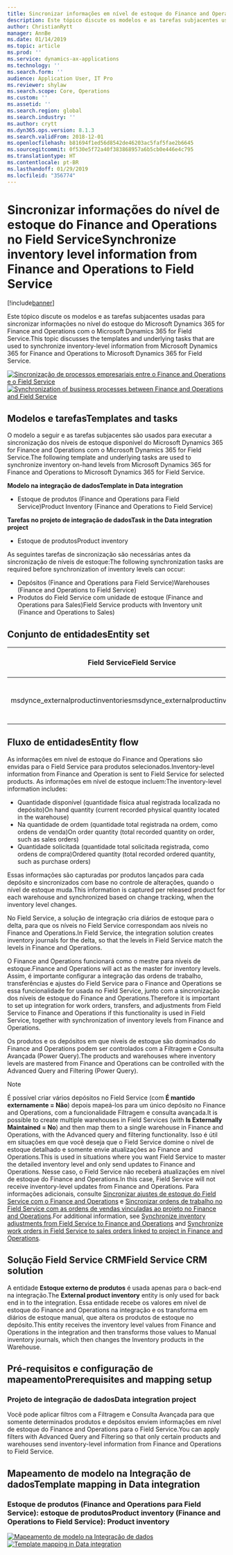 ```yaml
---
title: Sincronizar informações em nível de estoque do Finance and Operations no Field Service
description: Este tópico discute os modelos e as tarefas subjacentes usadas para sincronizar informações no nível do estoque do Microsoft Dynamics 365 for Finance and Operations com o Microsoft Dynamics 365 for Field Service.
author: ChristianRytt
manager: AnnBe
ms.date: 01/14/2019
ms.topic: article
ms.prod: ''
ms.service: dynamics-ax-applications
ms.technology: ''
ms.search.form: ''
audience: Application User, IT Pro
ms.reviewer: shylaw
ms.search.scope: Core, Operations
ms.custom: ''
ms.assetid: ''
ms.search.region: global
ms.search.industry: ''
ms.author: crytt
ms.dyn365.ops.version: 8.1.3
ms.search.validFrom: 2018-12-01
ms.openlocfilehash: b81694f1ed56d8542de46203ac5faf5fae2b6645
ms.sourcegitcommit: 0f530e5f72a40f383868957a6b5cb0e446e4c795
ms.translationtype: HT
ms.contentlocale: pt-BR
ms.lasthandoff: 01/29/2019
ms.locfileid: "356774"
---
```

# <a name="synchronize-inventory-level-information-from-finance-and-operations-to-field-service"></a><span data-ttu-id="16737-103">Sincronizar informações do nível de estoque do Finance and Operations no Field Service</span><span class="sxs-lookup"><span data-stu-id="16737-103">Synchronize inventory level information from Finance and Operations to Field Service</span></span> 

[!include[banner](../includes/banner.md)]

<span data-ttu-id="16737-104">Este tópico discute os modelos e as tarefas subjacentes usadas para sincronizar informações no nível do estoque do Microsoft Dynamics 365 for Finance and Operations com o Microsoft Dynamics 365 for Field Service.</span><span class="sxs-lookup"><span data-stu-id="16737-104">This topic discusses the templates and underlying tasks that are used to synchronize inventory-level information from Microsoft Dynamics 365 for Finance and Operations to Microsoft Dynamics 365 for Field Service.</span></span>

<span data-ttu-id="16737-105">[![Sincronização de processos empresariais entre o Finance and Operations e o Field Service](./media/FSOnHandOW.png)](./media/FSOnHandOW.png)</span><span class="sxs-lookup"><span data-stu-id="16737-105">[![Synchronization of business processes between Finance and Operations and Field Service](./media/FSOnHandOW.png)](./media/FSOnHandOW.png)</span></span>

## <a name="templates-and-tasks"></a><span data-ttu-id="16737-106">Modelos e tarefas</span><span class="sxs-lookup"><span data-stu-id="16737-106">Templates and tasks</span></span>
<span data-ttu-id="16737-107">O modelo a seguir e as tarefas subjacentes são usados para executar a sincronização dos níveis de estoque disponível do Microsoft Dynamics 365 for Finance and Operations com o Microsoft Dynamics 365 for Field Service.</span><span class="sxs-lookup"><span data-stu-id="16737-107">The following template and underlying tasks are used to synchronize inventory on-hand levels from Microsoft Dynamics 365 for Finance and Operations to Microsoft Dynamics 365 for Field Service.</span></span>

<span data-ttu-id="16737-108">**Modelo na integração de dados**</span><span class="sxs-lookup"><span data-stu-id="16737-108">**Template in Data integration**</span></span>
- <span data-ttu-id="16737-109">Estoque de produtos (Finance and Operations para Field Service)</span><span class="sxs-lookup"><span data-stu-id="16737-109">Product Inventory (Finance and Operations to Field Service)</span></span>
  
<span data-ttu-id="16737-110">**Tarefas no projeto de integração de dados**</span><span class="sxs-lookup"><span data-stu-id="16737-110">**Task in the Data integration project**</span></span>
- <span data-ttu-id="16737-111">Estoque de produtos</span><span class="sxs-lookup"><span data-stu-id="16737-111">Product inventory</span></span>

<span data-ttu-id="16737-112">As seguintes tarefas de sincronização são necessárias antes da sincronização de níveis de estoque:</span><span class="sxs-lookup"><span data-stu-id="16737-112">The following synchronization tasks are required before synchronization of inventory levels can occur:</span></span>
- <span data-ttu-id="16737-113">Depósitos (Finance and Operations para Field Service)</span><span class="sxs-lookup"><span data-stu-id="16737-113">Warehouses (Finance and Operations to Field Service)</span></span> 
- <span data-ttu-id="16737-114">Produtos do Field Service com unidade de estoque (Finance and Operations para Sales)</span><span class="sxs-lookup"><span data-stu-id="16737-114">Field Service products with Inventory unit (Finance and Operations to Sales)</span></span> 

## <a name="entity-set"></a><span data-ttu-id="16737-115">Conjunto de entidades</span><span class="sxs-lookup"><span data-stu-id="16737-115">Entity set</span></span>

| <span data-ttu-id="16737-116">Field Service</span><span class="sxs-lookup"><span data-stu-id="16737-116">Field Service</span></span>                      | <span data-ttu-id="16737-117">Finance and Operations</span><span class="sxs-lookup"><span data-stu-id="16737-117">Finance and Operations</span></span>                 |
|------------------------------------|----------------------------------------|
| <span data-ttu-id="16737-118">msdynce_externalproductinventories</span><span class="sxs-lookup"><span data-stu-id="16737-118">msdynce_externalproductinventories</span></span> | <span data-ttu-id="16737-119">Estoque disponível por depósito do CDS</span><span class="sxs-lookup"><span data-stu-id="16737-119">CDS inventory on-hand by warehouse</span></span>     |

## <a name="entity-flow"></a><span data-ttu-id="16737-120">Fluxo de entidades</span><span class="sxs-lookup"><span data-stu-id="16737-120">Entity flow</span></span>
<span data-ttu-id="16737-121">As informações em nível de estoque do Finance and Operations são envidas para o Field Service para produtos selecionados.</span><span class="sxs-lookup"><span data-stu-id="16737-121">Inventory-level information from Finance and Operation is sent to Field Service for selected products.</span></span> <span data-ttu-id="16737-122">As informações em nível de estoque incluem:</span><span class="sxs-lookup"><span data-stu-id="16737-122">The inventory-level information includes:</span></span> 
- <span data-ttu-id="16737-123">Quantidade disponível (quantidade física atual registrada localizada no depósito)</span><span class="sxs-lookup"><span data-stu-id="16737-123">On hand quantity (current recorded physical quantity located in the warehouse)</span></span>
- <span data-ttu-id="16737-124">Na quantidade de ordem (quantidade total registrada na ordem, como ordens de venda)</span><span class="sxs-lookup"><span data-stu-id="16737-124">On order quantity (total recorded quantity on order, such as sales orders)</span></span>
- <span data-ttu-id="16737-125">Quantidade solicitada (quantidade total solicitada registrada, como ordens de compra)</span><span class="sxs-lookup"><span data-stu-id="16737-125">Ordered quantity (total recorded ordered quantity, such as purchase orders)</span></span>

<span data-ttu-id="16737-126">Essas informações são capturadas por produtos lançados para cada depósito e sincronizados com base no controle de alterações, quando o nível de estoque muda.</span><span class="sxs-lookup"><span data-stu-id="16737-126">This information is captured per released product for each warehouse and synchronized based on change tracking, when the inventory level changes.</span></span>

<span data-ttu-id="16737-127">No Field Service, a solução de integração cria diários de estoque para o delta, para que os níveis no Field Service correspondam aos níveis no Finance and Operations.</span><span class="sxs-lookup"><span data-stu-id="16737-127">In Field Service, the integration solution creates inventory journals for the delta, so that the levels in Field Service match the levels in Finance and Operations.</span></span>

<span data-ttu-id="16737-128">O Finance and Operations funcionará como o mestre para níveis de estoque.</span><span class="sxs-lookup"><span data-stu-id="16737-128">Finance and Operations will act as the master for inventory levels.</span></span> <span data-ttu-id="16737-129">Assim, é importante configurar a integração das ordens de trabalho, transferências e ajustes do Field Service para o Finance and Operations se essa funcionalidade for usada no Field Service, junto com a sincronização dos níveis de estoque do Finance and Operations.</span><span class="sxs-lookup"><span data-stu-id="16737-129">Therefore it is important to set up integration for work orders, transfers, and adjustments from Field Service to Finance and Operations if this functionality is used in Field Service, together with synchronization of inventory levels from Finance and Operations.</span></span>

<span data-ttu-id="16737-130">Os produtos e os depósitos em que níveis de estoque são dominados do Finance and Operations podem ser controlados com a Filtragem e Consulta Avançada (Power Query).</span><span class="sxs-lookup"><span data-stu-id="16737-130">The products and warehouses where inventory levels are mastered from Finance and Operations can be controlled with the Advanced Query and Filtering (Power Query).</span></span>

> [!NOTE]
> <span data-ttu-id="16737-131">É possível criar vários depósitos no Field Service (com **É mantido externamente = Não**) depois mapeá-los para um único depósito no Finance and Operations, com a funcionalidade Filtragem e consulta avançada.</span><span class="sxs-lookup"><span data-stu-id="16737-131">It is possible to create multiple warehouses in Field Services (with **Is Externally Maintained = No**) and then map them to a single warehouse in Finance and Operations, with the Advanced query and filtering functionality.</span></span> <span data-ttu-id="16737-132">Isso é útil em situações em que você deseja que o Field Service domine o nível de estoque detalhado e somente envie atualizações ao Finance and Operations.</span><span class="sxs-lookup"><span data-stu-id="16737-132">This is used in situations where you want Field Service to master the detailed inventory level and only send updates to Finance and Operations.</span></span> <span data-ttu-id="16737-133">Nesse caso, o Field Service não receberá atualizações em nível de estoque do Finance and Operations.</span><span class="sxs-lookup"><span data-stu-id="16737-133">In this case, Field Service will not receive inventory-level updates from Finance and Operations.</span></span> <span data-ttu-id="16737-134">Para informações adicionais, consulte [Sincronizar ajustes de estoque do Field Service com o Finance and Operations](https://docs.microsoft.com/dynamics365/unified-operations/supply-chain/sales-marketing/synchronize-inventory-adjustments) e [Sincronizar ordens de trabalho no Field Service com as ordens de vendas vinculadas ao projeto no Finance and Operations](https://docs.microsoft.com/dynamics365/unified-operations/supply-chain/sales-marketing/field-service-work-order).</span><span class="sxs-lookup"><span data-stu-id="16737-134">For additional information, see [Synchronize inventory adjustments from Field Service to Finance and Operations](https://docs.microsoft.com/dynamics365/unified-operations/supply-chain/sales-marketing/synchronize-inventory-adjustments) and [Synchronize work orders in Field Service to sales orders linked to project in Finance and Operations](https://docs.microsoft.com/dynamics365/unified-operations/supply-chain/sales-marketing/field-service-work-order).</span></span>

## <a name="field-service-crm-solution"></a><span data-ttu-id="16737-135">Solução Field Service CRM</span><span class="sxs-lookup"><span data-stu-id="16737-135">Field Service CRM solution</span></span>
<span data-ttu-id="16737-136">A entidade **Estoque externo de produtos** é usada apenas para o back-end na integração.</span><span class="sxs-lookup"><span data-stu-id="16737-136">The **External product inventory** entity is only used for back end in to the integration.</span></span> <span data-ttu-id="16737-137">Essa entidade recebe os valores em nível de estoque do Finance and Operations na integração e os transforma em diários de estoque manual, que altera os produtos de estoque no depósito.</span><span class="sxs-lookup"><span data-stu-id="16737-137">This entity receives the inventory level values from Finance and Operations in the integration and then transforms those values to Manual inventory journals, which then changes the Inventory products in the Warehouse.</span></span>

## <a name="prerequisites-and-mapping-setup"></a><span data-ttu-id="16737-138">Pré-requisitos e configuração de mapeamento</span><span class="sxs-lookup"><span data-stu-id="16737-138">Prerequisites and mapping setup</span></span>

### <a name="data-integration-project"></a><span data-ttu-id="16737-139">Projeto de integração de dados</span><span class="sxs-lookup"><span data-stu-id="16737-139">Data integration project</span></span>
<span data-ttu-id="16737-140">Você pode aplicar filtros com a Filtragem e Consulta Avançada para que somente determinados produtos e depósitos enviem informações em nível de estoque do Finance and Operations para o Field Service.</span><span class="sxs-lookup"><span data-stu-id="16737-140">You can apply filters with Advanced Query and Filtering so that only certain products and warehouses send inventory-level information from Finance and Operations to Field Service.</span></span>

## <a name="template-mapping-in-data-integration"></a><span data-ttu-id="16737-141">Mapeamento de modelo na Integração de dados</span><span class="sxs-lookup"><span data-stu-id="16737-141">Template mapping in Data integration</span></span>

### <a name="product-inventory-finance-and-operations-to-field-service-product-inventory"></a><span data-ttu-id="16737-142">Estoque de produtos (Finance and Operations para Field Service): estoque de produtos</span><span class="sxs-lookup"><span data-stu-id="16737-142">Product inventory (Finance and Operations to Field Service): Product inventory</span></span>

<span data-ttu-id="16737-143">[![Mapeamento de modelo na Integração de dados](./media/FSinventoryLevel1.png)](./media/FSinventoryLevel1.png)</span><span class="sxs-lookup"><span data-stu-id="16737-143">[![Template mapping in Data integration](./media/FSinventoryLevel1.png)](./media/FSinventoryLevel1.png)</span></span>

